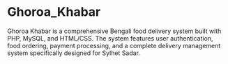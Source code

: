# Ghoroa_Khabar
Ghoroa Khabar is a comprehensive Bengali food delivery system built with PHP, MySQL, and HTML/CSS. The system features user authentication, food ordering, payment processing, and a complete delivery management system specifically designed for Sylhet Sadar.
